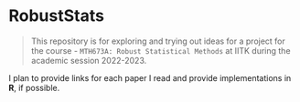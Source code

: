 # RobustStats

> This repository is for exploring and trying out ideas for a project for the course - `MTH673A: Robust Statistical Methods` at IITK during the academic session 2022-2023. 

I plan to provide links for each paper I read and provide implementations in **R**, if possible.
